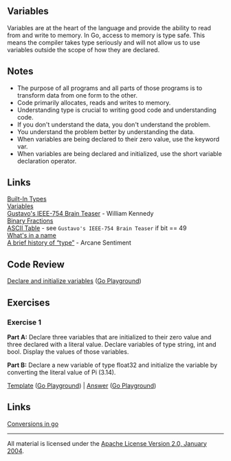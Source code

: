 ## Variables

Variables are at the heart of the language and provide the ability to read from and write to memory. In Go, access to memory is type safe. This means the compiler takes type seriously and will not allow us to use variables outside the scope of how they are declared.

## Notes

* The purpose of all programs and all parts of those programs is to transform data from one form to the other.
* Code primarily allocates, reads and writes to memory.
* Understanding type is crucial to writing good code and understanding code.
* If you don't understand the data, you don't understand the problem.
* You understand the problem better by understanding the data.
* When variables are being declared to their zero value, use the keyword var.
* When variables are being declared and initialized, use the short variable declaration operator.

## Links

[Built-In Types](http://golang.org/ref/spec#Boolean_types)    
[Variables](https://golang.org/doc/effective_go.html#variables)    
[Gustavo's IEEE-754 Brain Teaser](https://www.ardanlabs.com/blog/2013/08/gustavos-ieee-754-brain-teaser.html) - William Kennedy    
[Binary Fractions](https://www.electronics-tutorials.ws/binary/binary-fractions.html)    
[ASCII Table](https://en.wikipedia.org/wiki/ASCII) - see `Gustavo's IEEE-754 Brain Teaser` if bit == 49    
[What's in a name](https://www.youtube.com/watch?v=sFUSP8Au_PE)    
[A brief history of “type”](http://arcanesentiment.blogspot.com/2015/01/a-brief-history-of-type.html) - Arcane Sentiment    

## Code Review

[Declare and initialize variables](example1/example1.go) ([Go Playground](https://play.golang.org/p/xD_6ghgB7wm))

## Exercises

### Exercise 1 

**Part A:** Declare three variables that are initialized to their zero value and three declared with a literal value. Declare variables of type string, int and bool. Display the values of those variables.

**Part B:** Declare a new variable of type float32 and initialize the variable by converting the literal value of Pi (3.14).

[Template](exercises/template1/template1.go) ([Go Playground](https://play.golang.org/p/mQiNGaMaiAa)) | 
[Answer](exercises/exercise1/exercise1.go) ([Go Playground](https://play.golang.org/p/Ygxt9kW_WAV))

## Links

[Conversions in go](https://medium.com/golangspec/conversions-in-go-4301e8d84067)

___
All material is licensed under the [Apache License Version 2.0, January 2004](http://www.apache.org/licenses/LICENSE-2.0).
